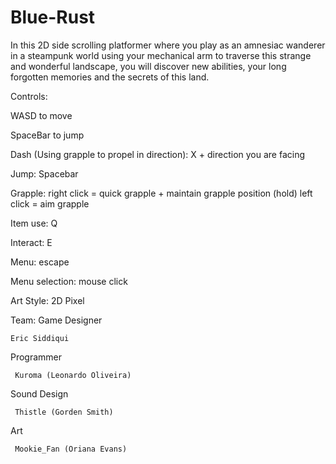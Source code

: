 # Blue-Rust

In this 2D side scrolling platformer where you play as an amnesiac wanderer in a steampunk world using your mechanical arm to traverse this strange and wonderful landscape, you will discover new abilities, your long forgotten memories and the secrets of this land. 

Controls:

WASD to move

SpaceBar to jump

Dash (Using grapple to propel in direction): X + direction you are facing

Jump: Spacebar

Grapple: right click = quick grapple + maintain grapple position (hold)
	    left click = aim grapple 
     
Item use: Q

Interact: E

Menu: escape

Menu selection: mouse click

Art Style: 2D Pixel

Team:
Game Designer

    Eric Siddiqui

Programmer

     Kuroma (Leonardo Oliveira)

Sound Design

     Thistle (Gorden Smith)

Art

     Mookie_Fan (Oriana Evans)

